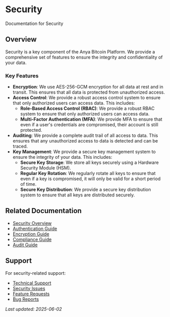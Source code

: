 # Security

Documentation for Security

## Overview

Security is a key component of the Anya Bitcoin Platform. We provide a comprehensive set of features to ensure the integrity and confidentiality of your data.

### Key Features

* **Encryption**: We use AES-256-GCM encryption for all data at rest and in transit. This ensures that all data is protected from unauthorized access.
* **Access Control**: We provide a robust access control system to ensure that only authorized users can access data. This includes:
	+ **Role-Based Access Control (RBAC)**: We provide a robust RBAC system to ensure that only authorized users can access data.
	+ **Multi-Factor Authentication (MFA)**: We provide MFA to ensure that even if a user's credentials are compromised, their account is still protected.
* **Auditing**: We provide a complete audit trail of all access to data. This ensures that any unauthorized access to data is detected and can be traced.
* **Key Management**: We provide a secure key management system to ensure the integrity of your data. This includes:
	+ **Secure Key Storage**: We store all keys securely using a Hardware Security Module (HSM).
	+ **Regular Key Rotation**: We regularly rotate all keys to ensure that even if a key is compromised, it will only be valid for a short period of time.
	+ **Secure Key Distribution**: We provide a secure key distribution system to ensure that all keys are distributed securely.

## Related Documentation

* [Security Overview](security-overview.md)
* [Authentication Guide](../../../integration/authentication.md)
* [Encryption Guide](../../../security/encryption.md)
* [Compliance Guide](../../../archive/COMPLIANCE.md)
* [Audit Guide](audit.md)

## Support

For security-related support:
* [Technical Support](../../../support/technical.md)
* [Security Issues](../../../maintenance/SECURITY.md)
* [Feature Requests](../../../dependencies/build-system/features.md)
* [Bug Reports](../../../support/bugs.md)

*Last updated: 2025-06-02*

